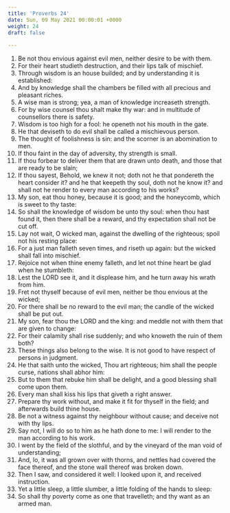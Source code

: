 ```yaml
---
title: 'Proverbs 24'
date: Sun, 09 May 2021 00:00:01 +0000
weight: 24
draft: false
  
---
```


1. Be not thou envious against evil men, neither desire to be with them.
2. For their heart studieth destruction, and their lips talk of mischief.
3. Through wisdom is an house builded; and by understanding it is established:
4. And by knowledge shall the chambers be filled with all precious and pleasant riches.
5. A wise man is strong; yea, a man of knowledge increaseth strength.
6. For by wise counsel thou shalt make thy war: and in multitude of counsellors there is safety.
7. Wisdom is too high for a fool: he openeth not his mouth in the gate.
8. He that deviseth to do evil shall be called a mischievous person.
9. The thought of foolishness is sin: and the scorner is an abomination to men.
10. If thou faint in the day of adversity, thy strength is small.
11. If thou forbear to deliver them that are drawn unto death, and those that are ready to be slain;
12. If thou sayest, Behold, we knew it not; doth not he that pondereth the heart consider it? and he that keepeth thy soul, doth not he know it? and shall not he render to every man according to his works?
13. My son, eat thou honey, because it is good; and the honeycomb, which is sweet to thy taste:
14. So shall the knowledge of wisdom be unto thy soul: when thou hast found it, then there shall be a reward, and thy expectation shall not be cut off.
15. Lay not wait, O wicked man, against the dwelling of the righteous; spoil not his resting place:
16. For a just man falleth seven times, and riseth up again: but the wicked shall fall into mischief.
17. Rejoice not when thine enemy falleth, and let not thine heart be glad when he stumbleth:
18. Lest the LORD see it, and it displease him, and he turn away his wrath from him.
19. Fret not thyself because of evil men, neither be thou envious at the wicked;
20. For there shall be no reward to the evil man; the candle of the wicked shall be put out.
21. My son, fear thou the LORD and the king: and meddle not with them that are given to change:
22. For their calamity shall rise suddenly; and who knoweth the ruin of them both?
23. These things also belong to the wise. It is not good to have respect of persons in judgment.
24. He that saith unto the wicked, Thou art righteous; him shall the people curse, nations shall abhor him:
25. But to them that rebuke him shall be delight, and a good blessing shall come upon them.
26. Every man shall kiss his lips that giveth a right answer.
27. Prepare thy work without, and make it fit for thyself in the field; and afterwards build thine house.
28. Be not a witness against thy neighbour without cause; and deceive not with thy lips.
29. Say not, I will do so to him as he hath done to me: I will render to the man according to his work.
30. I went by the field of the slothful, and by the vineyard of the man void of understanding;
31. And, lo, it was all grown over with thorns, and nettles had covered the face thereof, and the stone wall thereof was broken down.
32. Then I saw, and considered it well: I looked upon it, and received instruction.
33. Yet a little sleep, a little slumber, a little folding of the hands to sleep:
34. So shall thy poverty come as one that travelleth; and thy want as an armed man.
